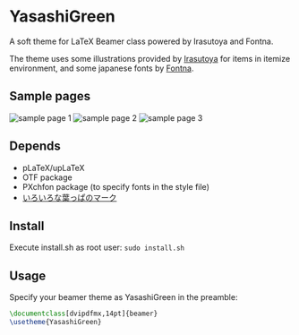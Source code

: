 # YasashiGreen
A soft theme for LaTeX Beamer class powered by Irasutoya and Fontna.

The theme uses some illustrations provided by [Irasutoya](http://www.irasutoya.com "Irasutoya") for items in itemize environment, and some japanese fonts by [Fontna](www.irasutoya.com "Fontna").

## Sample pages
![sample page 1](https://github.com/zico1222/YasashiGreen/wiki/images/sample-0.png)
![sample page 2](https://github.com/zico1222/YasashiGreen/wiki/images/sample-1.png)
![sample page 3](https://github.com/zico1222/YasashiGreen/wiki/images/sample-2.png)

## Depends
 - pLaTeX/upLaTeX
 - OTF package
 - PXchfon package (to specify fonts in the style file)
 - [いろいろな葉っぱのマーク](http://www.irasutoya.com/2016/11/blog-post_195.html)

## Install
Execute install.sh as root user: `sudo install.sh`

## Usage
Specify your beamer theme as YasashiGreen in the preamble:

```tex
\documentclass[dvipdfmx,14pt]{beamer}
\usetheme{YasashiGreen}
```
